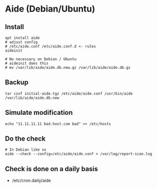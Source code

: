 # Aide (Debian/Ubuntu) 

## Install

```
apt install aide
# adjust config 
# /etc/aide.conf /etc/aide.conf.d <- rules 
aideinit 

# No necessary on Debian / Ubuntu 
# aideinit does this 
# mv /var/lib/aide/aide.db.new.gz /var/lib/aide/aide.db.gz
```

## Backup 

```
tar czvf initial-aide.tgz /etc/aide/aide.conf /usr/bin/aide /var/lib/aide/aide.db.new
```

## Simulate modification 

```
echo "11.11.11.11 bad.host.com bad" >> /etc/hosts
```

## Do the check 

```
# In Debian like so
aide --check --config=/etc/aide/aide.conf > /var/log/report-scan.log 
```
## Check is done on a daily basis 

  * /etc/cron.daily/aide 
